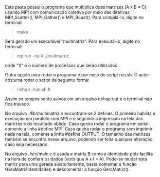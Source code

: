 Esta pasta possui o programa que multiplica duas matrizes (A x B = C) usando MPI com comunicação coletiva por meio das diretivas MPI_Scatter(), MPI_Gather() e MPI_Bcast().
Para compilá-lo, digite no terminal:

> make

Será gerado um executável "multmatriz".
Para executá-lo, digite no terminal:

> mpirun -np X ./multmatriz

onde "X" é o número de processos que serão utilizados.

Outra opção para rodar o programa é por meio do script run.sh.
O autor costuma rodar o script da seguinte forma:

> nohup ./run.sh &

Assim os tempos serão salvos em um arquivo nohup.out e o terminal não fica travado.

No arquivo ./lib/multimatriz.h encontram-se 2 defines.
O primeiro habilita a execução em paralelo com MPI e o segundo a impressão na tela das matrizes e do resultado obtido.
Caso queira rodar o programa em serial, comente a linha #define MPI.
Caso queira rodar o programa sem imprimir nada na tela, comente a linha #define OUTPUT.
O tamanho das matrizes também se encontra nesse arquivo, podendo ser feita qualquer alteração caso seja necessário.

No arquivo ./src/main.c é usada a matriz B como a identidade pois facilita na hora de conferir os dados (visto que A x I = A).
Pode-se mudar esta matriz para uma gerada aleatoriamente, basta comentar a função GeraMatrizIdentidade() e descomentar a função GeraMatriz().
